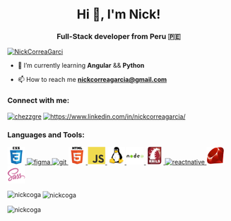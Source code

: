 <h1 align="center">Hi 👋, I'm Nick!</h1>
<h3 align="center">Full-Stack developer from Peru 🇵🇪</h3>

<p align="left"> <a href="https://twitter.com/NickCorreaGarci" target="blank"><img src="https://img.shields.io/twitter/follow/NickCorreaGarci?logo=twitter&style=for-the-badge" alt="NickCorreaGarci" /></a> </p>

- 🌱 I’m currently learning **Angular** && **Python** 

- 📫 How to reach me **nickcorreagarcia@gmail.com**

<h3 align="left">Connect with me:</h3>
<p align="left">
<a href="https://twitter.com/NickCorreaGarci" target="blank"><img align="center" src="https://logodownload.org/wp-content/uploads/2014/09/twitter-logo-1.png" alt="chezzgre" height="30" width="40" /></a>
<a href=https://www.linkedin.com/in/nickcorreagarcia/ target="blank"><img align="center" src="https://image.flaticon.com/icons/png/512/174/174857.png" alt="https://www.linkedin.com/in/nickcorreagarcia/" height="40" width="40" /></a>
</p>

<h3 align="left">Languages and Tools:</h3>
<p align="left"> <a href="https://www.w3schools.com/css/" target="_blank"> <img src="https://raw.githubusercontent.com/devicons/devicon/master/icons/css3/css3-original-wordmark.svg" alt="css3" width="40" height="40"/> </a> <a href="https://www.figma.com/" target="_blank"> <img src="https://www.vectorlogo.zone/logos/figma/figma-icon.svg" alt="figma" width="40" height="40"/> </a> <a href="https://git-scm.com/" target="_blank"> <img src="https://www.vectorlogo.zone/logos/git-scm/git-scm-icon.svg" alt="git" width="40" height="40"/> </a> <a href="https://www.w3.org/html/" target="_blank"> <img src="https://raw.githubusercontent.com/devicons/devicon/master/icons/html5/html5-original-wordmark.svg" alt="html5" width="40" height="40"/> </a> <a href="https://developer.mozilla.org/en-US/docs/Web/JavaScript" target="_blank"> <img src="https://raw.githubusercontent.com/devicons/devicon/master/icons/javascript/javascript-original.svg" alt="javascript" width="40" height="40"/> </a> <a href="https://www.linux.org/" target="_blank"> <img src="https://raw.githubusercontent.com/devicons/devicon/master/icons/linux/linux-original.svg" alt="linux" width="40" height="40"/> </a> <a href="https://nodejs.org" target="_blank"> <img src="https://raw.githubusercontent.com/devicons/devicon/master/icons/nodejs/nodejs-original-wordmark.svg" alt="nodejs" width="40" height="40"/> </a> <a href="https://rubyonrails.org" target="_blank"> <img src="https://raw.githubusercontent.com/devicons/devicon/master/icons/rails/rails-original-wordmark.svg" alt="rails" width="40" height="40"/> </a> <a href="https://reactnative.dev/" target="_blank"> <img src="https://reactnative.dev/img/header_logo.svg" alt="reactnative" width="40" height="40"/> </a> <a href="https://www.ruby-lang.org/en/" target="_blank"> <img src="https://raw.githubusercontent.com/devicons/devicon/master/icons/ruby/ruby-original.svg" alt="ruby" width="40" height="40"/> </a> <a href="https://sass-lang.com" target="_blank"> <img src="https://raw.githubusercontent.com/devicons/devicon/master/icons/sass/sass-original.svg" alt="sass" width="40" height="40"/> </a> </p>

<p><img align="left" src="https://github-readme-stats.vercel.app/api/top-langs?username=nickcoga&show_icons=true&locale=en&layout=compact" alt="nickcoga" /></p>

<p>&nbsp;<img align="center" src="https://github-readme-stats.vercel.app/api?username=nickcoga&show_icons=true&locale=en" alt="nickcoga" /></p>

<p><img align="center" src="https://github-readme-streak-stats.herokuapp.com/?user=nickcoga&" alt="nickcoga" /></p>
